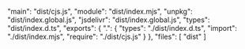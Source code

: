 "main": "dist/cjs.js",
"module": "dist/index.mjs",
"unpkg": "dist/index.global.js",
"jsdelivr": "dist/index.global.js",
"types": "dist/index.d.ts",
"exports": {
".": {
"types": "./dist/index.d.ts",
"import": "./dist/index.mjs",
"require": "./dist/cjs.js"
}
},
"files": [
"dist"
]
